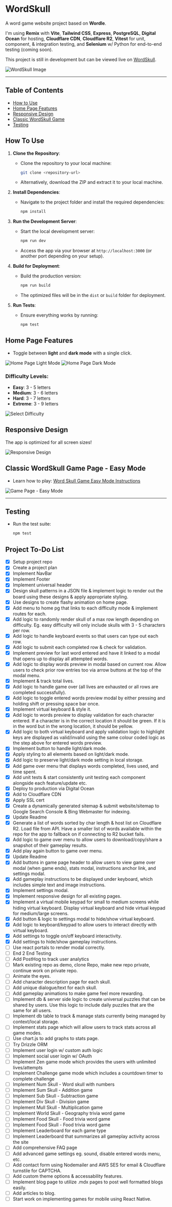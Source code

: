 # WordSkull

A word game website project based on **Wordle**.

I'm using **Remix** with **Vite**, **Tailwind CSS**, **Express**, **PostgreSQL**, **Digital Ocean** for hosting, **Cloudflare CDN**, **Cloudflare R2**, **Vitest** for unit, component, & integration testing, and **Selenium** w/ Python for end-to-end testing (coming soon).

This project is still in development but can be viewed live on [WordSkull](https://www.wordskull.com/).

![WordSkull Image](https://github.com/user-attachments/assets/cfa151d8-6c80-495e-a44a-e8325a30d133)

---

## Table of Contents

- [How to Use](#how-to-use)
- [Home Page Features](#home-page-features)
- [Responsive Design](#responsive-design)
- [Classic WordSkull Game](#classic-wordskull-game)
- [Testing](#testing)

## How To Use

1. **Clone the Repository**:

   - Clone the repository to your local machine:
     ```bash
     git clone <repository-url>
     ```
   - Alternatively, download the ZIP and extract it to your local machine.

2. **Install Dependencies**:

   - Navigate to the project folder and install the required dependencies:
     ```bash
     npm install
     ```

3. **Run the Development Server**:

   - Start the local development server:
     ```bash
     npm run dev
     ```
   - Access the app via your browser at `http://localhost:3000` (or another port depending on your setup).

4. **Build for Deployment**:

   - Build the production version:
     ```bash
     npm run build
     ```
   - The optimized files will be in the `dist` or `build` folder for deployment.

5. **Run Tests**:
   - Ensure everything works by running:
     ```bash
     npm test
     ```

## Home Page Features

- Toggle between **light** and **dark mode** with a single click.

![Home Page Light Mode](https://github.com/user-attachments/assets/ca4f0399-8c0f-4b90-8ea0-01bc1d278764)
![Home Page Dark Mode](https://github.com/user-attachments/assets/7717845b-5acc-4835-9dca-f96a2f12d636)

### Difficulty Levels:

- **Easy**: 3 - 5 letters
- **Medium**: 3 - 6 letters
- **Hard**: 3 - 7 letters
- **Extreme**: 3 - 9 letters

![Select Difficulty](https://github.com/user-attachments/assets/27b6399e-d77d-4b84-a6ce-fc5b28ab794c)

## Responsive Design

The app is optimized for all screen sizes!

![Responsive Design](https://github.com/user-attachments/assets/833a310e-860a-4b00-ad44-16e9b490cd4a)

## Classic WordSkull Game Page - Easy Mode

- Learn how to play: [Word Skull Game Easy Mode Instructions](https://www.wordskull.com/word-skull-game-easy-mode/#gameplay-instructions)

![Game Page - Easy Mode](https://github.com/user-attachments/assets/cc25033b-b177-4aaa-b4f4-5c4f3ba5021f)

---

## Testing

- Run the test suite:
  ```bash
  npm test
  ```

## Project To-Do List

- [x] Setup project repo
- [x] Create a project plan
- [x] Implement NavBar
- [x] Implement Footer
- [x] Implement universal header
- [x] Design skull patterns in a JSON file & implement logic to render out the board using these designs & apply appropriate styling.
- [x] Use designs to create flashy animation on home page.
- [x] Add menu to home pg that links to each difficulty mode & implement routes for each.
- [x] Add logic to randomly render skull of a max row length depending on difficulty. Eg. easy difficulty will only include skulls with 3 - 5 characters per row.
- [x] Add logic to handle keyboard events so that users can type out each row.
- [x] Add logic to submit each completed row & check for validation.
- [x] Implement preview for last word entered and have it linked to a modal that opens up to display all attempted words.
- [x] Add logic to display words preview in modal based on current row. Allow users to check prior row entries too via arrow buttons at the top of the modal menu.
- [x] Implement & track total lives.
- [x] Add logic to handle game over (all lives are exhausted or all rows are completed successfully).
- [x] Add logic to toggle entered words preview modal by either pressing and holding shift or pressing space bar once.
- [x] Implement virtual keyboard & style it.
- [x] Add logic to words preview to display validation for each character entered. If a character is in the correct location it should be green. If it is in the word but in the wrong location, it should be yellow.
- [x] Add logic to both virtual keyboard and apply validation logic to highlight keys are displayed as valid/invalid using the same colour coded logic as the step above for entered words preview.
- [x] Implement button to handle light/dark mode.
- [x] Apply styling to all elements based on light/dark mode.
- [x] Add logic to preserve light/dark mode setting in local storage.
- [x] Add game over menu that displays words completed, lives used, and time spent.
- [x] Add unit tests & start consistently unit testing each component alongside each feature/update etc.
- [x] Deploy to production via Digital Ocean
- [x] Add to Cloudflare CDN
- [x] Apply SSL cert
- [x] Create a dynamically generated sitemap & submit website/sitemap to Google Search Console & Bing Webmaster for indexing.
- [x] Update Readme
- [x] Generate a list of words sorted by char length & host list on Cloudflare R2. Load file from API. Have a smaller list of words available within the repo for the app to fallback on if connecting to R2 bucket fails.
- [x] Add logic to game over menu to allow users to download/copy/share a snapshot of their gameplay results.
- [x] Add play again button to game over menu.
- [x] Update Readme
- [x] Add buttons in game page header to allow users to view game over modal (when game ends), stats modal, instructions anchor link, and settings modal.
- [x] Add gameplay instructions to be displayed under keyboard, which includes simple text and image instructions.
- [x] Implement settings modal.
- [x] Implement responsive design for all existing pages.
- [x] Implement a virtual mobile keypad for small to medium screens while hiding virtual keyboard. Display virtual keyboard and hide virtual keypad for medium/large screens.
- [x] Add button & logic to settings modal to hide/show virtual keyboard.
- [x] Add logic to keyboard/keypad to allow users to interact directly with virtual keyboard.
- [x] Add settings to toggle on/off keyboard interactivity.
- [x] Add settings to hide/show gameplay instructions.
- [ ] Use react portals to render modal correctly.
- [ ] End 2 End Testing
- [ ] Add PostHog to track user analytics
- [ ] Mark existing repo as demo, clone Repo, make new repo private, continue work on private repo.
- [ ] Animate the eyes.
- [ ] Add character description page for each skull.
- [ ] Add unique dialogue/text for each skull.
- [ ] Add gameplay animations to make game feel more rewarding.
- [ ] Implement db & server side logic to create universal puzzles that can be shared by users. Use this logic to include daily puzzles that are the same for all users.
- [ ] Implement db table to track & manage stats currently being managed by context/local storage.
- [ ] Implement stats page which will allow users to track stats across all game modes.
- [ ] Use chart.js to add graphs to stats page.
- [ ] Try Drizzle ORM
- [ ] Implement user login w/ custom auth logic
- [ ] Implement social user login w/ OAuth
- [ ] Implement Zen game mode which provides the users with unlimited lives/attempts
- [ ] Implement Challenge game mode which includes a countdown timer to complete challenge
- [ ] Implement Num Skull - Word skull with numbers
- [ ] Implement Sum Skull - Addition game
- [ ] Implement Sub Skull - Subtraction game
- [ ] Implement Div Skull - Division game
- [ ] Implement Mull Skull - Multiplication game
- [ ] Implement World Skull - Geography trivia word game
- [ ] Implement Food Skull - Food trivia word game
- [ ] Implement Food Skull - Food trivia word game
- [ ] Implement Leaderboard for each game type
- [ ] Implement Leaderboard that summarizes all gameplay activity across the site
- [ ] Add comprehensive FAQ page
- [ ] Add advanced game settings eg. sound, disable entered words menu, etc.
- [ ] Add contact form using Nodemailer and AWS SES for email & Cloudflare turnstile for CAPTCHA.
- [ ] Add custom theme options & accessability features.
- [ ] Implement blog page to utilize .mdx pages to post well formatted blogs easily.
- [ ] Add articles to blog.
- [ ] Start work on implementing games for mobile using React Native.
